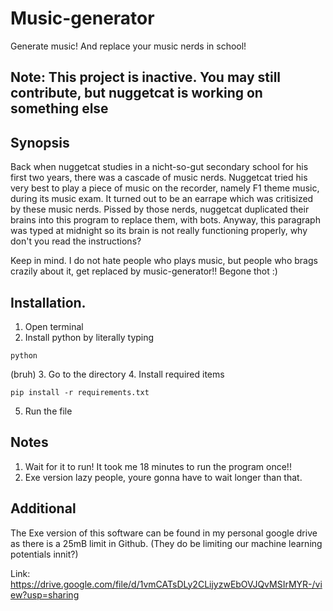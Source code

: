 # Music-generator
Generate music! And replace your music nerds in school!
## Note: This project is inactive. You may still contribute, but nuggetcat is working on something else
## Synopsis
Back when nuggetcat studies in a nicht-so-gut secondary school for his first two years, there was a cascade of music nerds. Nuggetcat tried his very best to play a piece of music on the recorder, namely F1 theme music, during its music exam. It turned out to be an earrape which was critisized by these music nerds. 
Pissed by those nerds, nuggetcat duplicated their brains into this program to replace them, with bots. Anyway, this paragraph was typed at midnight so its brain is not really functioning properly, why don't you read the instructions?

Keep in mind. I do not hate people who plays music, but people who brags crazily about it, get replaced by music-generator!! Begone thot :)

## Installation.

1. Open terminal
2. Install python by literally typing
```
python
```
(bruh)
3. Go to the directory
4. Install required items
```
pip install -r requirements.txt
```
5. Run the file

## Notes
1. Wait for it to run! It took me 18 minutes to run the program once!!
2. Exe version lazy people, youre gonna have to wait longer than that.

## Additional

The Exe version of this software can be found in my personal google drive as there is a 25mB limit in Github. (They do be limiting our machine learning potentials innit?)

Link:
https://drive.google.com/file/d/1vmCATsDLy2CLijyzwEbOVJQvMSIrMYR-/view?usp=sharing
